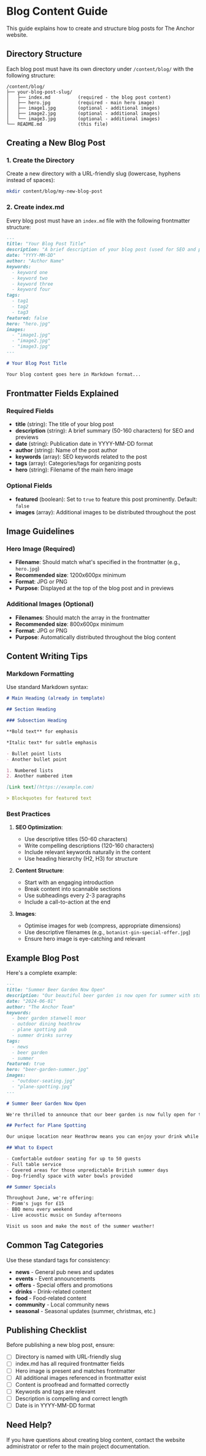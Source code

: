 # Blog Content Guide

This guide explains how to create and structure blog posts for The Anchor website.

## Directory Structure

Each blog post must have its own directory under `/content/blog/` with the following structure:

```
/content/blog/
├── your-blog-post-slug/
│   ├── index.md          (required - the blog post content)
│   ├── hero.jpg          (required - main hero image)
│   ├── image1.jpg        (optional - additional images)
│   ├── image2.jpg        (optional - additional images)
│   └── image3.jpg        (optional - additional images)
└── README.md             (this file)
```

## Creating a New Blog Post

### 1. Create the Directory

Create a new directory with a URL-friendly slug (lowercase, hyphens instead of spaces):

```bash
mkdir content/blog/my-new-blog-post
```

### 2. Create index.md

Every blog post must have an `index.md` file with the following frontmatter structure:

```markdown
---
title: "Your Blog Post Title"
description: "A brief description of your blog post (used for SEO and previews)"
date: "YYYY-MM-DD"
author: "Author Name"
keywords:
  - keyword one
  - keyword two
  - keyword three
  - keyword four
tags:
  - tag1
  - tag2
  - tag3
featured: false
hero: "hero.jpg"
images:
  - "image1.jpg"
  - "image2.jpg"
  - "image3.jpg"
---

# Your Blog Post Title

Your blog content goes here in Markdown format...
```

## Frontmatter Fields Explained

### Required Fields

- **title** (string): The title of your blog post
- **description** (string): A brief summary (50-160 characters) for SEO and previews
- **date** (string): Publication date in YYYY-MM-DD format
- **author** (string): Name of the post author
- **keywords** (array): SEO keywords related to the post
- **tags** (array): Categories/tags for organizing posts
- **hero** (string): Filename of the main hero image

### Optional Fields

- **featured** (boolean): Set to `true` to feature this post prominently. Default: `false`
- **images** (array): Additional images to be distributed throughout the post

## Image Guidelines

### Hero Image (Required)
- **Filename**: Should match what's specified in the frontmatter (e.g., `hero.jpg`)
- **Recommended size**: 1200x600px minimum
- **Format**: JPG or PNG
- **Purpose**: Displayed at the top of the blog post and in previews

### Additional Images (Optional)
- **Filenames**: Should match the array in the frontmatter
- **Recommended size**: 800x600px minimum
- **Format**: JPG or PNG
- **Purpose**: Automatically distributed throughout the blog content

## Content Writing Tips

### Markdown Formatting

Use standard Markdown syntax:

```markdown
# Main Heading (already in template)

## Section Heading

### Subsection Heading

**Bold text** for emphasis

*Italic text* for subtle emphasis

- Bullet point lists
- Another bullet point

1. Numbered lists
2. Another numbered item

[Link text](https://example.com)

> Blockquotes for featured text
```

### Best Practices

1. **SEO Optimization**:
   - Use descriptive titles (50-60 characters)
   - Write compelling descriptions (120-160 characters)
   - Include relevant keywords naturally in the content
   - Use heading hierarchy (H2, H3) for structure

2. **Content Structure**:
   - Start with an engaging introduction
   - Break content into scannable sections
   - Use subheadings every 2-3 paragraphs
   - Include a call-to-action at the end

3. **Images**:
   - Optimise images for web (compress, appropriate dimensions)
   - Use descriptive filenames (e.g., `botanist-gin-special-offer.jpg`)
   - Ensure hero image is eye-catching and relevant

## Example Blog Post

Here's a complete example:

```markdown
---
title: "Summer Beer Garden Now Open"
description: "Our beautiful beer garden is now open for summer with stunning views and regular plane spotting"
date: "2024-06-01"
author: "The Anchor Team"
keywords:
  - beer garden stanwell moor
  - outdoor dining heathrow
  - plane spotting pub
  - summer drinks surrey
tags:
  - news
  - beer garden
  - summer
featured: true
hero: "beer-garden-summer.jpg"
images:
  - "outdoor-seating.jpg"
  - "plane-spotting.jpg"
---

# Summer Beer Garden Now Open

We're thrilled to announce that our beer garden is now fully open for the summer season!

## Perfect for Plane Spotting

Our unique location near Heathrow means you can enjoy your drink while watching planes fly overhead every 90 seconds. It's a plane spotter's paradise!

## What to Expect

- Comfortable outdoor seating for up to 50 guests
- Full table service
- Covered areas for those unpredictable British summer days
- Dog-friendly space with water bowls provided

## Summer Specials

Throughout June, we're offering:
- Pimm's jugs for £15
- BBQ menu every weekend
- Live acoustic music on Sunday afternoons

Visit us soon and make the most of the summer weather!
```

## Common Tag Categories

Use these standard tags for consistency:

- **news** - General pub news and updates
- **events** - Event announcements
- **offers** - Special offers and promotions
- **drinks** - Drink-related content
- **food** - Food-related content
- **community** - Local community news
- **seasonal** - Seasonal updates (summer, christmas, etc.)

## Publishing Checklist

Before publishing a new blog post, ensure:

- [ ] Directory is named with URL-friendly slug
- [ ] index.md has all required frontmatter fields
- [ ] Hero image is present and matches frontmatter
- [ ] All additional images referenced in frontmatter exist
- [ ] Content is proofread and formatted correctly
- [ ] Keywords and tags are relevant
- [ ] Description is compelling and correct length
- [ ] Date is in YYYY-MM-DD format

## Need Help?

If you have questions about creating blog content, contact the website administrator or refer to the main project documentation.